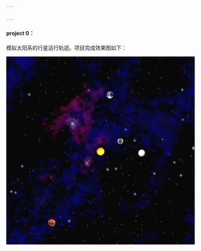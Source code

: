 ```yaml
---

---
```


#### project 0：

模拟太阳系的行星运行轨迹。项目完成效果图如下：

![GIF](https://github.com/naiveallen/cs61b/raw/master/proj0/GIF.gif)



